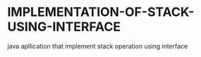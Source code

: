 # IMPLEMENTATION-OF-STACK-USING-INTERFACE
java apllication that implement stack operation using interface
